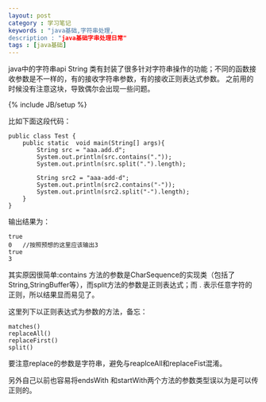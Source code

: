 ```yaml
---
layout: post
category : 学习笔记 
keywords : "java基础,字符串处理,
description : "java基础字串处理日常"
tags : [java基础]
---
```


java中的字符串api String 类有封装了很多针对字符串操作的功能；不同的函数接收参数是不一样的，有的接收字符串参数，有的接收正则表达式参数。
之前用的时候没有注意这块，导致偶尔会出现一些问题。

<!--break-->

{% include JB/setup %}



比如下面这段代码：


    public class Test {
        public static  void main(String[] args){
            String src = "aaa.add.d";
            System.out.println(src.contains("."));
            System.out.println(src.split(".").length);
    
            String src2 = "aaa-add-d";
            System.out.println(src2.contains("-"));
            System.out.println(src2.split("-").length);
        }
    }

输出结果为：
    
    true
    0   //按照预想的这里应该输出3
    true
    3
    
其实原因很简单:contains 方法的参数是CharSequence的实现类（包括了String,StringBuffer等），而split方法的参数是正则表达式；而 . 表示任意字符的正则，所以结果显而易见了。

这里列下以正则表达式为参数的方法，备忘：

    matches()
    replaceAll()
    replaceFirst()
    split()


要注意replace的参数是字符串，避免与reaplceAll和replaceFist混淆。

另外自己以前也容易将endsWith 和startWith两个方法的参数类型误以为是可以传正则的。

